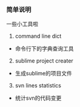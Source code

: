 ###  简单说明
 
一些小工具啦

1. command line dict  
  * 命令行下的字典查询工具  
2. sublime project creater 
  * 生成sublime的项目文件
3. svn lines statistics   
  * 统计svn的代码变更
